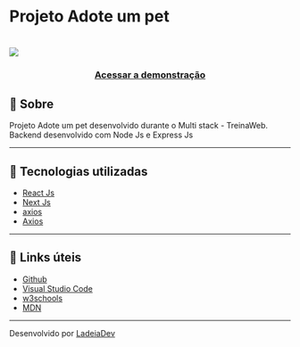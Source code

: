<h1>Projeto Adote um pet</h1>

<h1>
  <img src="https://">
</h1>

<h3 align="center">
  <a href="https://" target="_blank">Acessar a demonstração</a>
</h3>

## 🎫 Sobre

Projeto Adote um pet desenvolvido durante o Multi stack - TreinaWeb. Backend desenvolvido com Node Js e Express Js

---

## 🚀 Tecnologias utilizadas

- [React Js](https://reactjs.org/)
- [Next Js](https://nextjs.org/)
- [axios](https://styled-components.com/)
- [Axios](https://axios-http.com/)

---

## 🔗 Links úteis

- [Github](https://github.com/)
- [Visual Studio Code](https://code.visualstudio.com/)
- [w3schools](https://www.w3schools.com/)
- [MDN](https://developer.mozilla.org/)

---

Desenvolvido por [LadeiaDev](https://ladeia.dev.br/)
